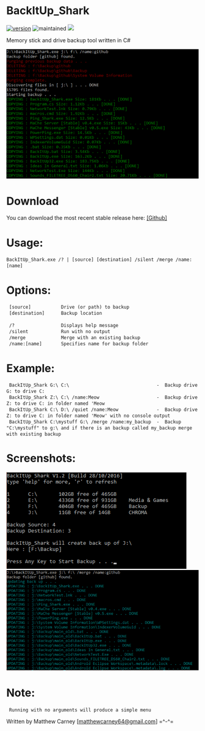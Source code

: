 # BackItUp_Shark

[![version](https://img.shields.io/badge/version-1.2.3-green.svg)]() ![maintained](https://img.shields.io/maintenance/yes/2017.svg) ![](http://img.badgesize.io/Killeroo/BackItUp_Shark/master/Build/BackItUp_Shark.exe.svg)

Memory stick and drive backup tool written in C#

![alt text](Screenshots/readme_screenshot_2.png "Creating a backup")

# Download

You can download the most recent stable release here: [[Github]](https://github.com/Killeroo/BackItUp_Shark/releases)

# Usage:
    BackItUp_Shark.exe /? | [source] [destination] /silent /merge /name:[name]
    
# Options:
     [source]           Drive (or path) to backup 
     [destination]      Backup location
     
     /?                 Displays help message
     /silent            Run with no output
     /merge             Merge with an existing backup
     /name:[name]       Specifies name for backup folder

# Example:
     BackItUp_Shark G:\ C:\                                -  Backup drive G: to drive C:
     BackItUp_Shark Z:\ C:\ /name:Meow                     -  Backup drive Z: to drive C: in folder named 'Meow                           
     BackItUp_Shark C:\ D:\ /quiet /name:Meow              -  Backup drive Z: to drive C: in folder named 'Meow' with no console output
     BackItUp_Shark C:\mystuff G:\ /merge /name:my_backup  -  Backup "C:\mystuff" to g:\ and if there is an backup called my_backup merge with existing backup
                                               
# Screenshots:

![alt text](Screenshots/readme_screenshot_1.png "BackItUp_Shark's simple text menu")
![alt text](Screenshots/readme_screenshot_3.png "Updating a backup")


# Note: 
     Running with no arguments will produce a simple menu
     
Written by Matthew Carney [matthewcarney64@gmail.com] =^-^=
